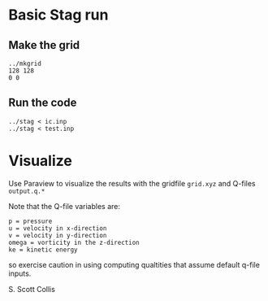 # Basic Stag run

## Make the grid

    ../mkgrid
    128 128
    0 0

## Run the code

    ../stag < ic.inp
    ../stag < test.inp

# Visualize

Use Paraview to visualize the results with the gridfile `grid.xyz`
and Q-files `output.q.*`

Note that the Q-file variables are:

    p = pressure
    u = velocity in x-direction
    v = velocity in y-direction
    omega = vorticity in the z-direction
    ke = kinetic energy

so exercise caution in using computing qualtities that assume
default q-file inputs.

S. Scott Collis
